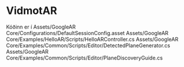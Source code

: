 # VidmotAR

Kóðinn er í Assets/GoogleAR 
Core/Configurations/DefaultSessionConfig.asset
Assets/GoogleAR Core/Examples/HelloAR/Scripts/HelloARController.cs
Assets/GoogleAR Core/Examples/Common/Scripts/Editor/DetectedPlaneGenerator.cs
Assets/GoogleAR Core/Examples/Common/Scripts/Editor/PlaneDiscoveryGuide.cs
